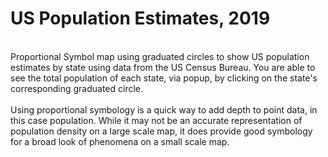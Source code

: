 # US Population Estimates, 2019
<BR>
Proportional Symbol map using graduated circles to show US population estimates by state using data from the US Census Bureau.  You are able to see the total population of each state, via popup, by clicking on the state's corresponding graduated circle.
<BR><BR>
Using proportional symbology is a quick way to add depth to point data, in this case population.  While it may not be an accurate representation of population density on a large scale map, it does provide good symbology for a broad look of phenomena on a small scale map.
